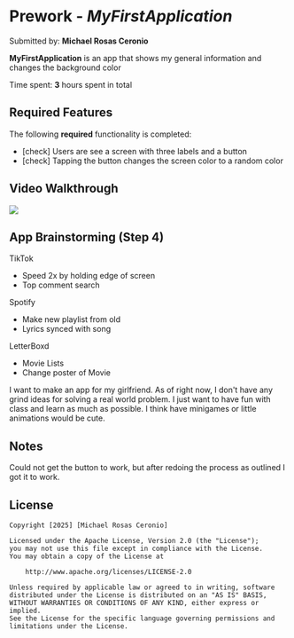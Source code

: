# Prework - *MyFirstApplication*

Submitted by: **Michael Rosas Ceronio**

**MyFirstApplication** is an app that shows my general information and changes the background color 

Time spent: **3** hours spent in total

## Required Features

The following **required** functionality is completed:

- [check] Users are see a screen with three labels and a button
- [check] Tapping the button changes the screen color to a random color

## Video Walkthrough

![](https://i.imgur.com/XNMhVxl.gif)
 
## App Brainstorming (Step 4)

TikTok
- Speed 2x by holding edge of screen
- Top comment search

Spotify
- Make new playlist from old
- Lyrics synced with song

LetterBoxd
- Movie Lists
- Change poster of Movie

I want to make an app for my girlfriend. As of right now, I don't have any grind ideas for solving a real world problem. I just want to have fun with class and learn as much as possible. I think have minigames or little animations would be cute. 

## Notes

Could not get the button to work, but after redoing the process as outlined I got it to work.
## License

    Copyright [2025] [Michael Rosas Ceronio]

    Licensed under the Apache License, Version 2.0 (the "License");
    you may not use this file except in compliance with the License.
    You may obtain a copy of the License at

        http://www.apache.org/licenses/LICENSE-2.0

    Unless required by applicable law or agreed to in writing, software
    distributed under the License is distributed on an "AS IS" BASIS,
    WITHOUT WARRANTIES OR CONDITIONS OF ANY KIND, either express or implied.
    See the License for the specific language governing permissions and
    limitations under the License.
